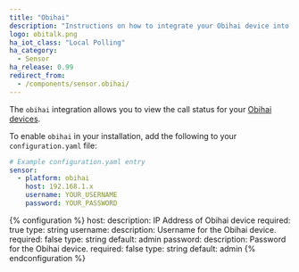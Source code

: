 ```yaml
---
title: "Obihai"
description: "Instructions on how to integrate your Obihai device into Home Assistant."
logo: obitalk.png
ha_iot_class: "Local Polling"
ha_category:
  - Sensor
ha_release: 0.99
redirect_from:
  - /components/sensor.obihai/
---
```


The `obihai` integration allows you to view the call status for your [Obihai devices](https://www.obitalk.com/info/products#home_section).

To enable `obihai` in your installation, add the following to your `configuration.yaml` file:

```yaml
# Example configuration.yaml entry
sensor:
  - platform: obihai
    host: 192.168.1.x
    username: YOUR_USERNAME
    password: YOUR_PASSWORD
```

{% configuration %}
host:
  description: IP Address of Obihai device
  required: true
  type: string
username:
  description: Username for the Obihai device.
  required: false
  type: string
  default: admin
password:
  description: Password for the Obihai device.
  required: false
  type: string
  default: admin
{% endconfiguration %}
